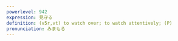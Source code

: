 ```yaml
---
powerlevel: 942
expression: 見守る
definition: (v5r,vt) to watch over; to watch attentively; (P)
pronunciation: みまもる
---
```

